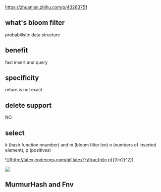https://zhuanlan.zhihu.com/p/43263751

## what's bloom filter
probabilistic data structure

## benefit
fast insert and query

## specificity
return is not exact

## delete support
NO

## select
k (hash function nnumber) and m (bloom filter len) n (numbers of inserted element), p (positives)

![](http://latex.codecogs.com/gif.latex?-\\frac{n\ln p}{(\ln2)^2})


![](http://latex.codecogs.com/gif.latex?\\frac{1}{1+sin(x)})

## MurmurHash and Fnv 
